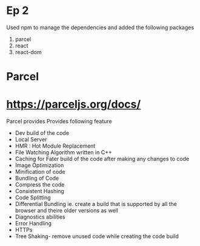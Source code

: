 # Ep 2

Used npm to manage the dependencies and added the following packages

1. parcel
2. react
3. react-dom

# Parcel 
# https://parceljs.org/docs/

  Parcel provides Provides following feature
- Dev build of the code
- Local Server
- HMR : Hot Module Replacement
- File Watching Algorithm written in C++
- Caching for Fater build of the code after making any changes to code
- Image Optimization
- Minification of code
- Bundling of Code
- Compress the code
- Consistent Hashing
- Code Splitting
- Differential Bundling ie. create a build that is supported by all the browser and theire older versions as well
- Diagnostics abilities
- Error Handling 
- HTTPs 
- Tree Shaking- remove unused code while creating the code build

